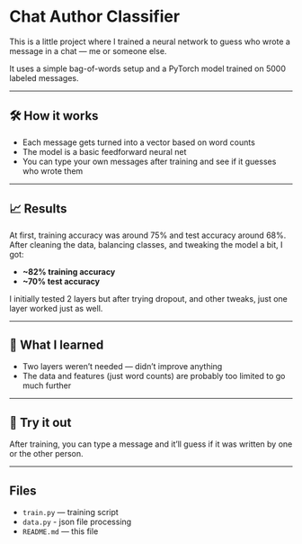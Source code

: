 # Chat Author Classifier

This is a little project where I trained a neural network to guess who wrote a message in a chat — me or someone else.

It uses a simple bag-of-words setup and a PyTorch model trained on 5000 labeled messages.

---

## 🛠 How it works

- Each message gets turned into a vector based on word counts
- The model is a basic feedforward neural net
- You can type your own messages after training and see if it guesses who wrote them

---

## 📈 Results

At first, training accuracy was around 75% and test accuracy around 68%.  
After cleaning the data, balancing classes, and tweaking the model a bit, I got:

- **~82% training accuracy**
- **~70% test accuracy**

I initially tested 2 layers but after trying dropout, and other tweaks, just one layer worked just as well.

---

## 🤷 What I learned

- Two layers weren’t needed — didn’t improve anything
- The data and features (just word counts) are probably too limited to go much further

---

## 🧪 Try it out

After training, you can type a message and it’ll guess if it was written by one or the other person.

---

## Files

- `train.py` — training script
- `data.py` - json file processing
- `README.md` — this file
